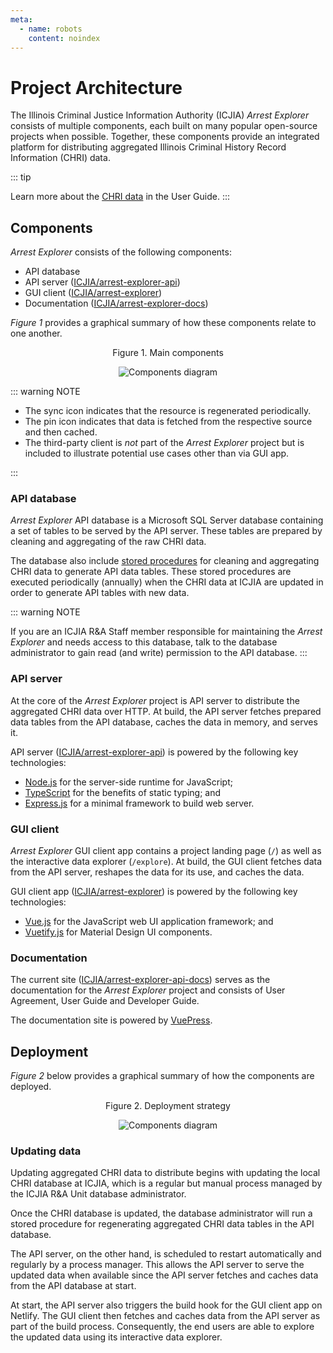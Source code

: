 ```yaml
---
meta:
  - name: robots
    content: noindex
---
```


# Project Architecture

The Illinois Criminal Justice Information Authority (ICJIA) _Arrest Explorer_ consists of multiple components, each built on many popular open-source projects when possible. Together, these components provide an integrated platform for distributing aggregated Illinois Criminal History Record Information (CHRI) data.

::: tip

Learn more about the [CHRI data](../guide/chri.md) in the User Guide.
:::

## Components

_Arrest Explorer_ consists of the following components:

- API database
- API server ([ICJIA/arrest-explorer-api](https://github.com/ICJIA/arrest-explorer-api))
- GUI client ([ICJIA/arrest-explorer](https://github.com/ICJIA/arrest-explorer))
- Documentation ([ICJIA/arrest-explorer-docs](https://github.com/ICJIA/arrest-explorer-docs))

_Figure 1_ provides a graphical summary of how these components relate to one another.

<div style="text-align:center">
<span class="fig-title">Figure 1. Main components</span>

![Components diagram](/arrestexplorer/docs/assets/diagram-components.png)

</div>

::: warning NOTE

- The sync icon indicates that the resource is regenerated periodically.
- The pin icon indicates that data is fetched from the respective source and then cached.
- The third-party client is _not_ part of the _Arrest Explorer_ project but is included to illustrate potential use cases other than via GUI app.

:::

### API database

_Arrest Explorer_ API database is a Microsoft SQL Server database containing a set of tables to be served by the API server. These tables are prepared by cleaning and aggregating of the raw CHRI data.

The database also include [stored procedures](https://docs.microsoft.com/en-us/sql/relational-databases/stored-procedures/stored-procedures-database-engine) for cleaning and aggregating CHRI data to generate API data tables. These stored procedures are executed periodically (annually) when the CHRI data at ICJIA are updated in order to generate API tables with new data.

::: warning NOTE

If you are an ICJIA R&A Staff member responsible for maintaining the _Arrest Explorer_ and needs access to this database, talk to the database administrator to gain read (and write) permission to the API database.
:::

### API server

At the core of the _Arrest Explorer_ project is API server to distribute the aggregated CHRI data over HTTP. At build, the API server fetches prepared data tables from the API database, caches the data in memory, and serves it.

API server ([ICJIA/arrest-explorer-api](https://github.com/ICJIA/arrest-explorer-api)) is powered by the following key technologies:

- [Node.js](https://nodejs.org/) for the server-side runtime for JavaScript;
- [TypeScript](https://www.typescriptlang.org/) for the benefits of static typing; and
- [Express.js](https://expressjs.com/) for a minimal framework to build web server.

### GUI client

_Arrest Explorer_ GUI client app contains a project landing page (`/`) as well as the interactive data explorer (`/explore`). At build, the GUI client fetches data from the API server, reshapes the data for its use, and caches the data.

GUI client app ([ICJIA/arrest-explorer](https://github.com/ICJIA/arrest-explorer)) is powered by the following key technologies:

- [Vue.js](https://vuejs.org/) for the JavaScript web UI application framework; and
- [Vuetify.js](https://vuetifyjs.com/) for Material Design UI components.

### Documentation

The current site ([ICJIA/arrest-explorer-api-docs](https://github.com/ICJIA/arrest-explorer-docs)) serves as the documentation for the _Arrest Explorer_ project and consists of User Agreement, User Guide and Developer Guide.

The documentation site is powered by [VuePress](https://vuepress.vuejs.org/).

## Deployment

_Figure 2_ below provides a graphical summary of how the components are deployed.

<div style="text-align:center">
<span class="fig-title">Figure 2. Deployment strategy</span>

![Components diagram](/arrestexplorer/docs/assets/diagram-deployment.png)

</div>

### Updating data

Updating aggregated CHRI data to distribute begins with updating the local CHRI database at ICJIA, which is a regular but manual process managed by the ICJIA R&A Unit database administrator.

Once the CHRI database is updated, the database administrator will run a stored procedure for regenerating aggregated CHRI data tables in the API database.

The API server, on the other hand, is scheduled to restart automatically and regularly by a process manager. This allows the API server to serve the updated data when available since the API server fetches and caches data from the API database at start.

At start, the API server also triggers the build hook for the GUI client app on Netlify. The GUI client then fetches and caches data from the API server as part of the build process. Consequently, the end users are able to explore the updated data using its interactive data explorer.

<FundingStatement />
